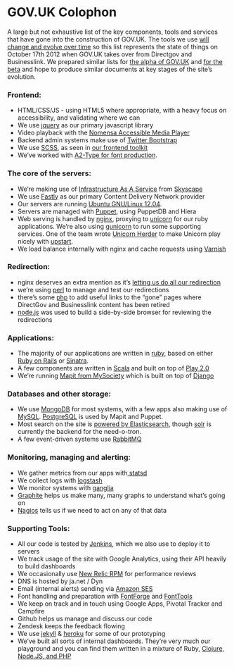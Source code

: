 # GOV.UK Colophon

A large but not exhaustive list of the key components, tools and services that have gone into the construction of GOV.UK. The tools we use [will change and evolve over time](https://gds.blog.gov.uk/2012/10/12/coding-in-the-open/) so this list represents the state of things on October 17th 2012 when GOV.UK takes over from Directgov and Businesslink. We prepared similar lists for [the alpha of GOV.UK](https://gds.blog.gov.uk/colophon-alpha/) and [for the beta](https://gds.blog.gov.uk/colophon-beta/) and hope to produce similar documents at key stages of the site’s evolution.

### Frontend:

  * HTML/CSS/JS - using HTML5 where appropriate, with a heavy focus on accessibility, and validating where we can
  * We use [jquery](http://en.wikipedia.org/wiki/Jquery) as our primary javascript library
  * Video playback with the [Nomensa Accessible Media Player](https://github.com/nomensa/Accessible-Media-Player)
  * Backend admin systems make use of [Twitter Bootstrap](http://twitter.github.com/bootstrap/)
  * We use [SCSS](http://en.wikipedia.org/wiki/Scss), as seen in [our frontend toolkit](https://github.com/alphagov/govuk_frontend_toolkit)
  * We’ve worked with [A2-Type for font production](http://www.a2-type.co.uk/).

### The core of the servers:

  * We’re making use of [Infrastructure As A Service](https://gds.blog.gov.uk/2012/09/25/why-iaas/) from [Skyscape](https://gds.blog.gov.uk/2012/09/18/introducing-a-new-supplier-skyscape/)
  * We use [Fastly](http://www.fastly.com) as our primary Content Delivery Network provider
  * Our servers are running [Ubuntu GNU/Linux 12.04](http://en.wikipedia.org/wiki/Ubuntu_(operating_system)).
  * Servers are managed with [Puppet](http://en.wikipedia.org/wiki/Puppet_(software)), using PuppetDB and Hiera
  * Web serving is handled by [nginx](http://en.wikipedia.org/wiki/Nginx), proxying to [unicorn](http://unicorn.bogomips.org/) for our ruby applications. We’re also using [gunicorn](http://gunicorn.org/) to run some supporting services. One of the team wrote [Unicorn Herder](https://github.com/alphagov/unicornherder) to make Unicorn play nicely with [upstart](http://en.wikipedia.org/wiki/Upstart).
  * We load balance internally with nginx and cache requests using [Varnish](http://en.wikipedia.org/wiki/Varnish_(software))

### Redirection:

  * nginx deserves an extra mention as it’s [letting us do all our redirection](https://gds.blog.gov.uk/2012/10/11/no-link-left-behind/)
  * we’re using [perl](http://www.perl.org) to manage and test our redirections
  * there’s some [php](http://en.wikipedia.org/wiki/Php) to add useful links to the “gone” pages where DirectGov and Businesslink content has been retired
  * [node.js](http://en.wikipedia.org/wiki/Node.js) was used to build a side-by-side browser for reviewing the redirections

### Applications:

  * The majority of our applications are written in [ruby](http://en.wikipedia.org/wiki/Ruby_(programming_language)), based on either [Ruby on Rails](http://en.wikipedia.org/wiki/Ruby_on_rails) or [Sinatra](http://en.wikipedia.org/wiki/Sinatra_(software)).
  * A few components are written in [Scala](http://en.wikipedia.org/wiki/Scala_(programming_language)) and built on top of [Play 2.0](http://www.playframework.org/)
  * We’re running [Mapit from MySociety](http://mapit.mysociety.org/) which is built on top of [Django](http://en.wikipedia.org/wiki/Django_(web_framework))

### Databases and other storage:

  * We use [MongoDB](http://en.wikipedia.org/wiki/Mongodb) for most systems, with a few apps also making use of [MySQL](http://en.wikipedia.org/wiki/Mysql). [PostgreSQL](http://en.wikipedia.org/wiki/Postgresql) is used by Mapit and Puppet.
  * Most search on the site is [powered by Elasticsearch](https://gds.blog.gov.uk/2012/08/03/from-solr-to-elasticsearch/), though [solr](http://en.wikipedia.org/wiki/Solr) is currently the backend for the need-o-tron.
  * A few event-driven systems use [RabbitMQ](http://en.wikipedia.org/wiki/Rabbitmq)

### Monitoring, managing and alerting:

  * We gather metrics from our apps with[ statsd](https://github.com/etsy/statsd)
  * We collect logs with [logstash](http://logstash.net/)
  * We monitor systems with [ganglia](http://en.wikipedia.org/wiki/Ganglia_(software))
  * [Graphite](http://graphite.wikidot.com/start) helps us make many, many graphs to understand what’s going on
  * [Nagios](http://en.wikipedia.org/wiki/Nagios) tells us if we need to act on any of that data

### Supporting Tools:

  * All our code is tested by [Jenkins](http://en.wikipedia.org/wiki/Jenkins_(software)), which we also use to deploy it to servers
  * We track usage of the site with Google Analytics, using their API heavily to build dashboards
  * We occasionally use [New Relic RPM](http://en.wikipedia.org/wiki/New_Relic) for performance reviews
  * DNS is hosted by ja.net / Dyn
  * Email (internal alerts) sending via [Amazon SES](http://aws.amazon.com/ses/)
  * Font handling and preparation with [FontForge](http://fontforge.org/) and [FontTools](http://sourceforge.net/projects/fonttools/)
  * We keep on track and in touch using Google Apps, Pivotal Tracker and Campfire
  * Github helps us manage and discuss our code
  * Zendesk keeps the feedback flowing
  * We use [jekyll](http://jekyllrb.com/) &amp; [heroku](http://www.heroku.com/) for some of our prototyping
  * We’ve built all sorts of internal dashboards. They’re very much our playground and you can find them written in a mixture of Ruby, [Clojure, Node.JS, and PHP](https://gds.blog.gov.uk/2012/02/08/radiating-information/)
